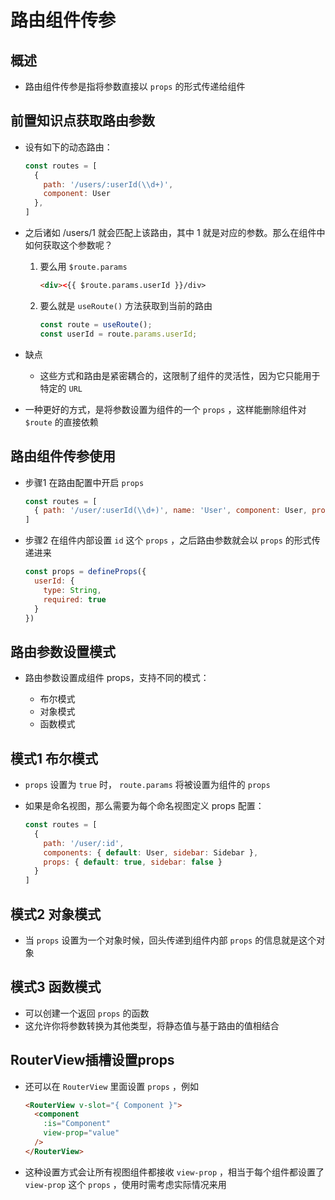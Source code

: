 # 路由组件传参

## 概述

+ 路由组件传参是指将参数直接以 `props` 的形式传递给组件

## 前置知识点获取路由参数

+ 设有如下的动态路由：

  ```js
  const routes = [
    {
      path: '/users/:userId(\\d+)',
      component: User
    },
  ]
  ```

+ 之后诸如 /users/1 就会匹配上该路由，其中 1 就是对应的参数。那么在组件中如何获取这个参数呢？

  1. 要么用 `$route.params`

      ```html
      <div><{{ $route.params.userId }}/div>
      ```

  2. 要么就是 `useRoute()` 方法获取到当前的路由

      ```js
      const route = useRoute();
      const userId = route.params.userId;
      ```

+ 缺点

  + 这些方式和路由是紧密耦合的，这限制了组件的灵活性，因为它只能用于特定的 `URL`

+ 一种更好的方式，是将参数设置为组件的一个 `props` ，这样能删除组件对 `$route` 的直接依赖

## 路由组件传参使用

+ 步骤1 在路由配置中开启 `props`

  ```js
  const routes = [
    { path: '/user/:userId(\\d+)', name: 'User', component: User, props: true }
  ]
  ```

+ 步骤2 在组件内部设置 `id` 这个 `props` ，之后路由参数就会以 `props` 的形式传递进来

  ```js
  const props = defineProps({
    userId: {
      type: String,
      required: true
    }
  })
  ```

## 路由参数设置模式

+ 路由参数设置成组件 props，支持不同的模式：

  + 布尔模式
  + 对象模式
  + 函数模式

## 模式1 布尔模式

+ `props` 设置为 `true` 时， `route.params` 将被设置为组件的 `props`

+ 如果是命名视图，那么需要为每个命名视图定义 props 配置：

  ```js
  const routes = [
    {
      path: '/user/:id',
      components: { default: User, sidebar: Sidebar },
      props: { default: true, sidebar: false }
    }
  ]
  ```

## 模式2 对象模式

+ 当 `props` 设置为一个对象时候，回头传递到组件内部 `props` 的信息就是这个对象

## 模式3 函数模式

+ 可以创建一个返回 `props` 的函数
+ 这允许你将参数转换为其他类型，将静态值与基于路由的值相结合

## RouterView插槽设置props

+ 还可以在 `RouterView` 里面设置 `props` ，例如

  ```html
  <RouterView v-slot="{ Component }">
    <component
      :is="Component"
      view-prop="value"
    />
  </RouterView>
  ```

+ 这种设置方式会让所有视图组件都接收 `view-prop` ，相当于每个组件都设置了 `view-prop` 这个 `props` ，使用时需考虑实际情况来用



